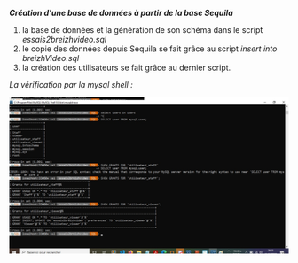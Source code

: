 ***Création d'une base de données à partir de la base Sequila***

 1. la base de données et la génération de son schéma dans le script *essais2breizhvideo.sql*
 2. le copie des données depuis Sequila se fait grâce au script *insert into breizhVideo.sql*
 3. la création des utilisateurs se fait grâce au dernier script. 

*La vérification par la mysql shell :*

![priseecran](./verification.jpg)
